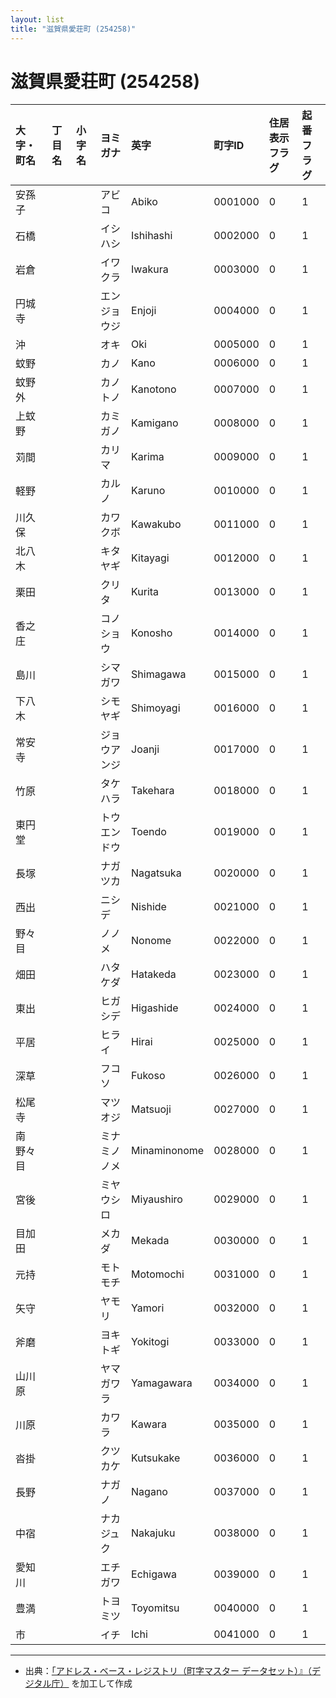 ```yaml
---
layout: list
title: "滋賀県愛荘町 (254258)"
---
```


# 滋賀県愛荘町 (254258)

| 大字・町名 | 丁目名 | 小字名 | ヨミガナ | 英字 | 町字ID | 住居表示フラグ | 起番フラグ |
|:---|:---|:---|:---|:---|:---|:---|:---|
| 安孫子 |  |  | アビコ   | Abiko | 0001000 | 0 | 1 |
| 石橋 |  |  | イシハシ   | Ishihashi | 0002000 | 0 | 1 |
| 岩倉 |  |  | イワクラ   | Iwakura | 0003000 | 0 | 1 |
| 円城寺 |  |  | エンジョウジ   | Enjoji | 0004000 | 0 | 1 |
| 沖 |  |  | オキ   | Oki | 0005000 | 0 | 1 |
| 蚊野 |  |  | カノ   | Kano | 0006000 | 0 | 1 |
| 蚊野外 |  |  | カノトノ   | Kanotono | 0007000 | 0 | 1 |
| 上蚊野 |  |  | カミガノ   | Kamigano | 0008000 | 0 | 1 |
| 苅間 |  |  | カリマ   | Karima | 0009000 | 0 | 1 |
| 軽野 |  |  | カルノ   | Karuno | 0010000 | 0 | 1 |
| 川久保 |  |  | カワクボ   | Kawakubo | 0011000 | 0 | 1 |
| 北八木 |  |  | キタヤギ   | Kitayagi | 0012000 | 0 | 1 |
| 栗田 |  |  | クリタ   | Kurita | 0013000 | 0 | 1 |
| 香之庄 |  |  | コノショウ   | Konosho | 0014000 | 0 | 1 |
| 島川 |  |  | シマガワ   | Shimagawa | 0015000 | 0 | 1 |
| 下八木 |  |  | シモヤギ   | Shimoyagi | 0016000 | 0 | 1 |
| 常安寺 |  |  | ジョウアンジ   | Joanji | 0017000 | 0 | 1 |
| 竹原 |  |  | タケハラ   | Takehara | 0018000 | 0 | 1 |
| 東円堂 |  |  | トウエンドウ   | Toendo | 0019000 | 0 | 1 |
| 長塚 |  |  | ナガツカ   | Nagatsuka | 0020000 | 0 | 1 |
| 西出 |  |  | ニシデ   | Nishide | 0021000 | 0 | 1 |
| 野々目 |  |  | ノノメ   | Nonome | 0022000 | 0 | 1 |
| 畑田 |  |  | ハタケダ   | Hatakeda | 0023000 | 0 | 1 |
| 東出 |  |  | ヒガシデ   | Higashide | 0024000 | 0 | 1 |
| 平居 |  |  | ヒライ   | Hirai | 0025000 | 0 | 1 |
| 深草 |  |  | フコソ   | Fukoso | 0026000 | 0 | 1 |
| 松尾寺 |  |  | マツオジ   | Matsuoji | 0027000 | 0 | 1 |
| 南野々目 |  |  | ミナミノノメ   | Minaminonome | 0028000 | 0 | 1 |
| 宮後 |  |  | ミヤウシロ   | Miyaushiro | 0029000 | 0 | 1 |
| 目加田 |  |  | メカダ   | Mekada | 0030000 | 0 | 1 |
| 元持 |  |  | モトモチ   | Motomochi | 0031000 | 0 | 1 |
| 矢守 |  |  | ヤモリ   | Yamori | 0032000 | 0 | 1 |
| 斧磨 |  |  | ヨキトギ   | Yokitogi | 0033000 | 0 | 1 |
| 山川原 |  |  | ヤマガワラ   | Yamagawara | 0034000 | 0 | 1 |
| 川原 |  |  | カワラ   | Kawara | 0035000 | 0 | 1 |
| 沓掛 |  |  | クツカケ   | Kutsukake | 0036000 | 0 | 1 |
| 長野 |  |  | ナガノ   | Nagano | 0037000 | 0 | 1 |
| 中宿 |  |  | ナカジュク   | Nakajuku | 0038000 | 0 | 1 |
| 愛知川 |  |  | エチガワ   | Echigawa | 0039000 | 0 | 1 |
| 豊満 |  |  | トヨミツ   | Toyomitsu | 0040000 | 0 | 1 |
| 市 |  |  | イチ   | Ichi | 0041000 | 0 | 1 |

---

- 出典：[「アドレス・ベース・レジストリ（町字マスター データセット）』（デジタル庁）](https://www.digital.go.jp/policies/base_registry_address/) を加工して作成